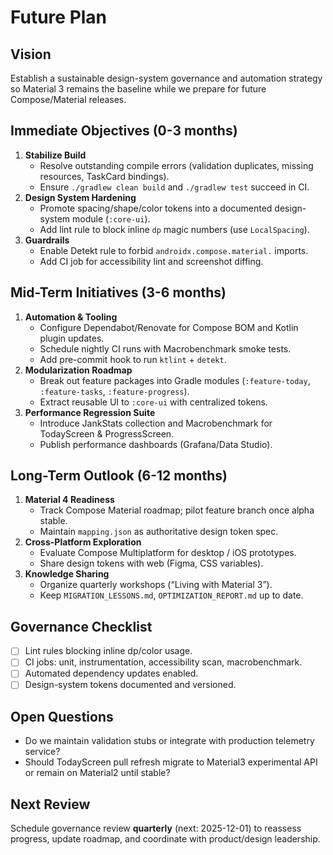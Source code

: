 # Future Plan

## Vision
Establish a sustainable design-system governance and automation strategy so Material 3 remains the baseline while we prepare for future Compose/Material releases.

## Immediate Objectives (0-3 months)
1. **Stabilize Build**
   - Resolve outstanding compile errors (validation duplicates, missing resources, TaskCard bindings).
   - Ensure `./gradlew clean build` and `./gradlew test` succeed in CI.
2. **Design System Hardening**
   - Promote spacing/shape/color tokens into a documented design-system module (`:core-ui`).
   - Add lint rule to block inline `dp` magic numbers (use `LocalSpacing`).
3. **Guardrails**
   - Enable Detekt rule to forbid `androidx.compose.material.` imports.
   - Add CI job for accessibility lint and screenshot diffing.

## Mid-Term Initiatives (3-6 months)
1. **Automation & Tooling**
   - Configure Dependabot/Renovate for Compose BOM and Kotlin plugin updates.
   - Schedule nightly CI runs with Macrobenchmark smoke tests.
   - Add pre-commit hook to run `ktlint` + `detekt`.
2. **Modularization Roadmap**
   - Break out feature packages into Gradle modules (`:feature-today`, `:feature-tasks`, `:feature-progress`).
   - Extract reusable UI to `:core-ui` with centralized tokens.
3. **Performance Regression Suite**
   - Introduce JankStats collection and Macrobenchmark for TodayScreen & ProgressScreen.
   - Publish performance dashboards (Grafana/Data Studio).

## Long-Term Outlook (6-12 months)
1. **Material 4 Readiness**
   - Track Compose Material roadmap; pilot feature branch once alpha stable.
   - Maintain `mapping.json` as authoritative design token spec.
2. **Cross-Platform Exploration**
   - Evaluate Compose Multiplatform for desktop / iOS prototypes.
   - Share design tokens with web (Figma, CSS variables).
3. **Knowledge Sharing**
   - Organize quarterly workshops (“Living with Material 3”).
   - Keep `MIGRATION_LESSONS.md`, `OPTIMIZATION_REPORT.md` up to date.

## Governance Checklist
- [ ] Lint rules blocking inline dp/color usage.
- [ ] CI jobs: unit, instrumentation, accessibility scan, macrobenchmark.
- [ ] Automated dependency updates enabled.
- [ ] Design-system tokens documented and versioned.

## Open Questions
- Do we maintain validation stubs or integrate with production telemetry service?
- Should TodayScreen pull refresh migrate to Material3 experimental API or remain on Material2 until stable?

## Next Review
Schedule governance review **quarterly** (next: 2025-12-01) to reassess progress, update roadmap, and coordinate with product/design leadership.
